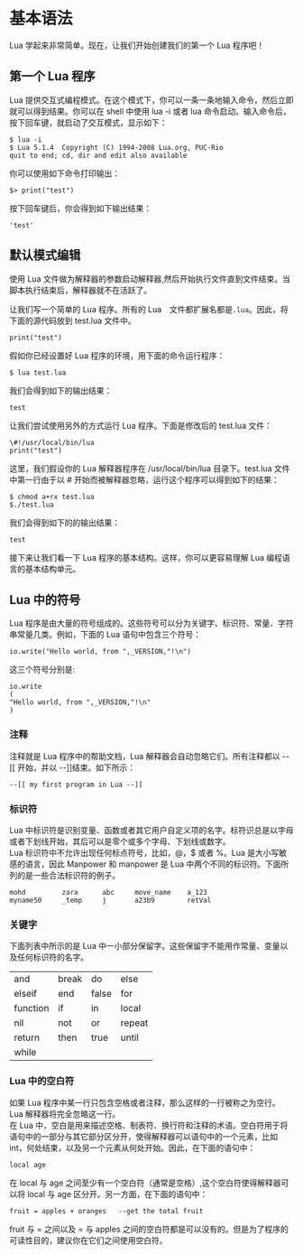 # 基本语法  

Lua 学起来非常简单。现在，让我们开始创建我们的第一个 Lua 程序吧！  

## 第一个 Lua 程序  

Lua 提供交互式编程模式。在这个模式下，你可以一条一条地输入命令，然后立即就可以得到结果。你可以在 shell 中使用 lua -i 或者 lua 命令启动。输入命令后，按下回车键，就启动了交互模式，显示如下：  

```
$ lua -i 
$ Lua 5.1.4  Copyright (C) 1994-2008 Lua.org, PUC-Rio
quit to end; cd, dir and edit also available
```  

你可以使用如下命令打印输出：  

```
$> print("test")
```  

按下回车键后，你会得到如下输出结果：  

```
'test'
```  

## 默认模式编辑  

使用 Lua 文件做为解释器的参数启动解释器,然后开始执行文件直到文件结束。当脚本执行结束后，解释器就不在活跃了。 
 
让我们写一个简单的 Lua 程序。所有的 Lua　文件都扩展名都是`.lua`。因此，将下面的源代码放到 test.lua 文件中。  

```
print("test")
```  

假如你已经设置好 Lua 程序的环境，用下面的命令运行程序：  

```
$ lua test.lua
```  

我们会得到如下的输出结果：  

```
test
```  

让我们尝试使用另外的方式运行 Lua 程序。下面是修改后的 test.lua 文件：  

```
\#!/usr/local/bin/lua
print("test")
```  

这里，我们假设你的 Lua 解释器程序在 /usr/local/bin/lua 目录下。test.lua 文件中第一行由于以 # 开始而被解释器忽略，运行这个程序可以得到如下的结果：  

```
$ chmod a+rx test.lua
$./test.lua
```  

我们会得到如下的的输出结果：  

```
test
```  

接下来让我们看一下 Lua 程序的基本结构。这样，你可以更容易理解 Lua 编程语言的基本结构单元。  

## Lua 中的符号  

Lua 程序是由大量的符号组成的。这些符号可以分为关键字、标识符、常量、字符串常量几类。例如，下面的 Lua 语句中包含三个符号：  

```
io.write("Hello world, from ",_VERSION,"!\n")
```  

这三个符号分别是:  

```
io.write
(
"Hello world, from ",_VERSION,"!\n"
)
```

### 注释  

注释就是 Lua 程序中的帮助文档，Lua 解释器会自动忽略它们。所有注释都以 --[[ 开始，并以 --]]结束。如下所示：  

```
--[[ my first program in Lua --]]
```  

### 标识符  

Lua 中标识符是识别变量、函数或者其它用户自定义项的名字。标符识总是以字母或者下划线开始，其后可以是零个或多个字母、下划线或数字。  
Lua 标识符中不允许出现任何标点符号，比如，@，$ 或者 %。Lua 是大小写敏感的语言，因此 Manpower 和 manpower 是 Lua 中两个不同的标识符。下面所列的是一些合法标识符的例子。  

```
mohd         zara      abc     move_name    a_123
myname50     _temp     j       a23b9        retVal
```  

### 关键字  

下面列表中所示的是 Lua 中一小部分保留字。这些保留字不能用作常量、变量以及任何标识符的名字。  

<table>
	<tr>
	<td>and</td>
	<td>break</td>
	<td>do</td>
	<td>else</td>
	</tr>
	<tr>
	<td>elseif</td>
	<td>end</td>
	<td>false</td>
	<td>for</td>
	</tr>
	<tr>
	<td>function</td>
	<td>if</td>
	<td>in</td>
	<td>local</td>
	</tr>
	<tr>
	<td>nil</td>
	<td>not</td>
	<td>or</td>
	<td>repeat</td>
	</tr>
	<tr>
	<td>return</td>
	<td>then</td>
	<td>true</td>
	<td>until</td>
	</tr>
	<tr>
	<td>while</td>
	<td></td>
	<td></td>
	<td></td>
	</tr>
</table>

### Lua 中的空白符  

如果 Lua 程序中某一行只包含空格或者注释，那么这样的一行被称之为空行。 Lua 解释器将完全忽略这一行。  
在 Lua 中，空白是用来描述空格、制表符、换行符和注释的术语。空白符用于将语句中的一部分与其它部分区分开，使得解释器可以语句中的一个元素，比如 int，何处结束，以及另一个元素从何处开始。因此，在下面的语句中：  

```
local age
```  

在 local 与 age 之间至少有一个空白符（通常是空格）,这个空白符使得解释器可以将 local 与 age 区分开。另一方面，在下面的语句中：  

```
fruit = apples + oranges   --get the total fruit
```  

fruit 与 = 之间以及 = 与 apples 之间的空白符都是可以没有的。但是为了程序的可读性目的，建议你在它们之间使用空白符。